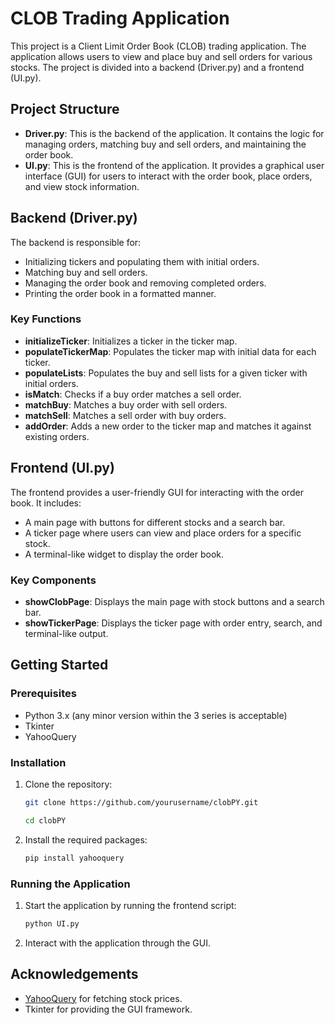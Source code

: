 # CLOB Trading Application

This project is a Client Limit Order Book (CLOB) trading application. The application allows users to view and place buy and sell orders for various stocks. The project is divided into a backend (Driver.py) and a frontend (UI.py).

## Project Structure

- **Driver.py**: This is the backend of the application. It contains the logic for managing orders, matching buy and sell orders, and maintaining the order book.
- **UI.py**: This is the frontend of the application. It provides a graphical user interface (GUI) for users to interact with the order book, place orders, and view stock information.

## Backend (Driver.py)

The backend is responsible for:

- Initializing tickers and populating them with initial orders.
- Matching buy and sell orders.
- Managing the order book and removing completed orders.
- Printing the order book in a formatted manner.

### Key Functions

- **initializeTicker**: Initializes a ticker in the ticker map.
- **populateTickerMap**: Populates the ticker map with initial data for each ticker.
- **populateLists**: Populates the buy and sell lists for a given ticker with initial orders.
- **isMatch**: Checks if a buy order matches a sell order.
- **matchBuy**: Matches a buy order with sell orders.
- **matchSell**: Matches a sell order with buy orders.
- **addOrder**: Adds a new order to the ticker map and matches it against existing orders.

## Frontend (UI.py)

The frontend provides a user-friendly GUI for interacting with the order book. It includes:

- A main page with buttons for different stocks and a search bar.
- A ticker page where users can view and place orders for a specific stock.
- A terminal-like widget to display the order book.

### Key Components

- **showClobPage**: Displays the main page with stock buttons and a search bar.
- **showTickerPage**: Displays the ticker page with order entry, search, and terminal-like output.

## Getting Started

### Prerequisites

- Python 3.x (any minor version within the 3 series is acceptable)
- Tkinter
- YahooQuery

### Installation

1. Clone the repository:
   ``` bash
   git clone https://github.com/yourusername/clobPY.git
   ```
   ``` bash
   cd clobPY
   ```
3. Install the required packages:
   ``` bash
   pip install yahooquery
   ```
### Running the Application

1. Start the application by running the frontend script:
   ``` bash
   python UI.py
   ```
3. Interact with the application through the GUI.

## Acknowledgements

- [YahooQuery](https://github.com/dpguthrie/yahooquery) for fetching stock prices.
- Tkinter for providing the GUI framework.
